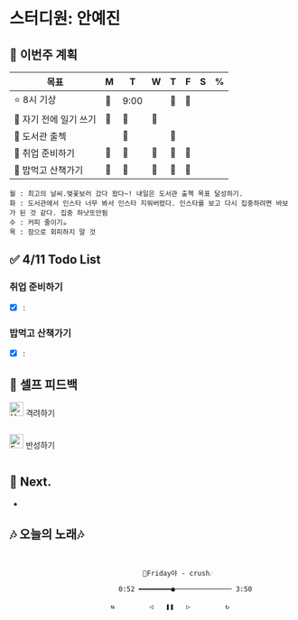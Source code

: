 # 스터디원: 안예진

## 🚀 이번주 계획
 
| 목표                            | M   | T   | W   | T   | F   | S   | %   |
| ------------------------------- | --- | --- | --- | --- | --- | --- | --- |
| ⭐ 8시 기상                  | 🔅 | 9:00 |  |  🔅| 🔅  |   |   |
| 🍊 자기 전에 일기 쓰기  | 🔅 | 🔅 | 🔅 |   |   |   |   |
| 🍓 도서관 출첵  |  | 🔅 |  |  🔅 |   |   |   |
| 🍒 취업 준비하기  | 🔅 | 🔅 | 🔅 | 🔅  | 🔅 |   |   |
| 📌 밥먹고 산책가기  | 🔅 | 🔅 | 🔅 | 🔅 | 🔅 |   |   |

```text
월 : 최고의 날씨.벚꽃보러 갔다 왔다~! 내일은 도서관 출첵 목표 달성하기.
화 : 도서관에서 인스타 너무 봐서 인스타 지워버렸다. 인스타를 보고 다시 집중하려면 바보가 된 것 같다. 집중 하낫또안됨
수 : 커피 줄이기☕
목 : 잠으로 회피하지 말 것
``` 

## ✅ 4/11 Todo List 

### 취업 준비하기
- [x] :

### 밥먹고 산책가기
- [x] :

## 🎉 셀프 피드백

<img src="https://raw.githubusercontent.com/Tarikul-Islam-Anik/Animated-Fluent-Emojis/master/Emojis/Smilies/Hugging%20Face.png" alt="Hugging Face" width="25" height="25"> 격려하기</img>

```text

```

<img src="https://raw.githubusercontent.com/Tarikul-Islam-Anik/Animated-Fluent-Emojis/master/Emojis/Smilies/Face%20with%20Monocle.png" alt="Face with Monocle" width="25" height="25"> 반성하기</img>
```text

```
## 🌱 Next.
- 

  ## 🎶 오늘의 노래🎶
```


                                 🌠Friday야 - crush☄

                           0:52 ━━━━━━━━●────────────── 3:50

                         ⇆ㅤㅤㅤㅤㅤ ◁ㅤㅤ❚❚ㅤㅤ▷ ㅤㅤㅤㅤㅤ↻


```
